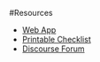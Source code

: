 #Resources
 
* [Web App](https://marketpulse.mozilla.community/) 
* [Printable Checklist]()
* [Discourse Forum](https://discourse.mozilla-community.org/c/impact-teams/marketpulse)
